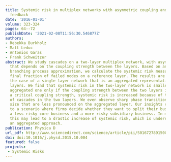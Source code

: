 ```yaml
---
title: Systemic risk in multiplex networks with asymmetric coupling and threshold
  feedback
date: '2016-01-01'
volume: 323-324
pages: 64--72
publishDate: '2021-02-08T11:56:30.546877Z'
authors:
- Rebekka Burkholz
- Matt Leduc
- Antonios Garas
- Frank Schweitzer
abstract: We study cascades on a two-layer multiplex network, with asymmetric feedback
  that depends on the coupling strength between the layers. Based on an analytical
  branching process approximation, we calculate the systemic risk measured by the
  final fraction of failed nodes on a reference layer. The results are compared with
  the case of a single layer network that is an aggregated representation of the two
  layers. We find that systemic risk in the two-layer network is smaller than in the
  aggregated one only if the coupling strength between the two layers is small. Above
  a critical coupling strength, systemic risk is increased because of the mutual amplification
  of cascades in the two layers. We even observe sharp phase transitions in the cascade
  size that are less pronounced on the aggregated layer. Our insights can be applied
  to a scenario where firms decide whether they want to split their business into
  a less risky core business and a more risky subsidiary business. In most cases,
  this may lead to a drastic increase of systemic risk, which is underestimated in
  an aggregated approach.
publication: Physica D
url_pdf: http://www.sciencedirect.com/science/article/pii/S0167278915001943
doi: doi:10.1016/j.physd.2015.10.004
featured: false
projects: 
 - Systemic Risks
---
```

